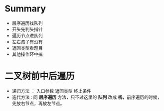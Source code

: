 # Summary
 * 层序遍历找队列
 * 开头先判头指针
 * 遍历节点进队列
 * 左右孩子有没有
 * 返回类型看题目
 * 其他操作环中搞
# 二叉树前中后遍历
* 递归方法 ： 入口参数 返回类型 终止条件
* 迭代方法 : 同 **层序遍历** 方法，只不过这里的 **队列** 改成 **栈**，前序遍历的时候，先放右节点，再放左节点。
